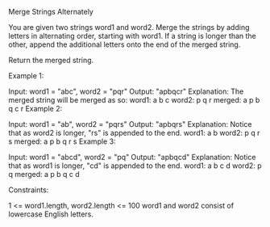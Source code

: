 Merge Strings Alternately

You are given two strings word1 and word2.
Merge the strings by adding letters in alternating order, starting with word1.
If a string is longer than the other, append the additional letters onto the end of the merged string.

Return the merged string.

Example 1:

Input: word1 = "abc", word2 = "pqr"
Output: "apbqcr"
Explanation: The merged string will be merged as so:
word1: a b c
word2: p q r
merged: a p b q c r
Example 2:

Input: word1 = "ab", word2 = "pqrs"
Output: "apbqrs"
Explanation: Notice that as word2 is longer, "rs" is appended to the end.
word1: a b
word2: p q r s
merged: a p b q r s
Example 3:

Input: word1 = "abcd", word2 = "pq"
Output: "apbqcd"
Explanation: Notice that as word1 is longer, "cd" is appended to the end.
word1: a b c d
word2: p q
merged: a p b q c d

Constraints:

1 <= word1.length, word2.length <= 100
word1 and word2 consist of lowercase English letters.
